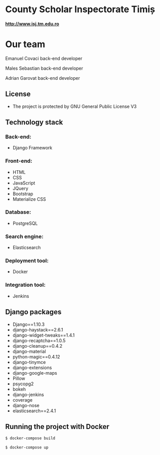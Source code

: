 # County Scholar Inspectorate Timiș

#### http://www.isj.tm.edu.ro

# Our team

Emanuel Covaci
back-end developer

Males Sebastian
back-end developer

Adrian Garovat 
back-end developer

## License
* The project is protected by GNU General Public License V3

## Technology stack
### Back-end:
* Django Framework
### Front-end:
* HTML 
* CSS
* JavaScript 
* JQuery
* Bootstrap
* Materialize CSS
### Database:
* PostgreSQL
### Search engine:
* Elasticsearch
### Deployment tool:
* Docker
### Integration tool: 
* Jenkins

## Django packages

* Django==1.10.3
* django-haystack==2.6.1
* django-widget-tweaks==1.4.1
* django-recaptcha==1.0.5
* django-cleanup==0.4.2
* django-material
* python-magic==0.4.12
* django-tinymce
* django-extensions
* django-google-maps
* Pillow
* psycopg2
* bokeh
* django-jenkins
* coverage
* django-nose
* elasticsearch==2.4.1


## Running the project with Docker
```sh
$ docker-compose build
```
```sh
$ docker-compose up
```

